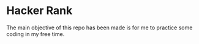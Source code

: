 # Hacker Rank
The main objective of this repo has been made is for me to practice some coding in my free time.